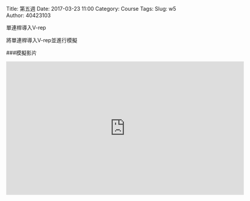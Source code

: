 Title: 第五週
Date: 2017-03-23 11:00
Category: Course
Tags: 
Slug: w5
Author: 40423103

單連桿導入V-rep

<!-- PELICAN_END_SUMMARY -->

將單連桿導入V-rep並進行模擬

###模擬影片
<iframe src="https://vimeo.com/214859855" width="640" height="360" frameborder="0" webkitallowfullscreen mozallowfullscreen allowfullscreen></iframe>